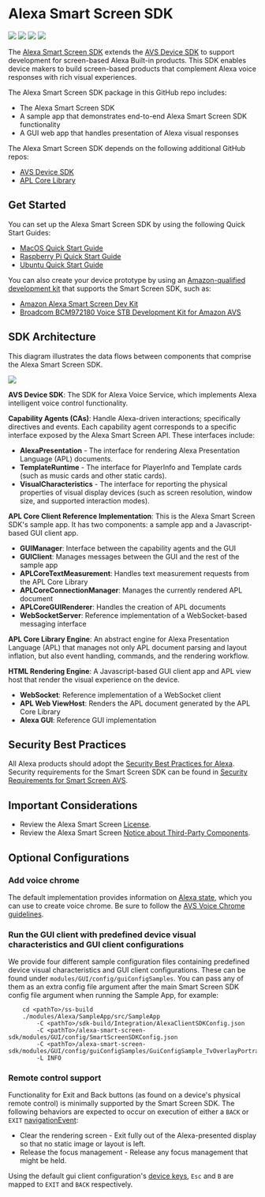 # Alexa Smart Screen SDK

<p>
    <a href="https://github.com/alexa/alexa-smart-screen-sdk/tree/v2.5.0" alt="version">
        <img src="https://img.shields.io/badge/stable%20version-2.5.0-brightgreen" /></a>
    <a href="https://github.com/alexa/avs-device-sdk/tree/v1.22.0" alt="DeviceSDK">
        <img src="https://img.shields.io/badge/avs%20device%20sdk-1.22.0-blueviolet" /></a>
    <a href="https://github.com/alexa/apl-core-library/tree/v1.5.1" alt="APLCore">
        <img src="https://img.shields.io/badge/apl%20core%20library-1.5.1-navy" /></a>
    <a href="https://github.com/alexa/alexa-smart-screen-sdk/issues" alt="issues">
        <img src="https://img.shields.io/github/issues/alexa/alexa-smart-screen-sdk" /></a>
</p>

The [Alexa Smart Screen SDK](https://developer.amazon.com/alexa-voice-service/alexa-smart-screen-sdk) extends the [AVS Device SDK](https://developer.amazon.com/alexa-voice-service/sdk) to support development for screen-based Alexa Built-in products. This SDK enables device makers to build screen-based products that complement Alexa voice responses with rich visual experiences. 

The Alexa Smart Screen SDK package in this GitHub repo includes:
* The Alexa Smart Screen SDK
* A sample app that demonstrates end-to-end Alexa Smart Screen SDK functionality
* A GUI web app that handles presentation of Alexa visual responses

The Alexa Smart Screen SDK depends on the following additional GitHub repos:
* [AVS Device SDK](https://github.com/alexa/avs-device-sdk/wiki)
* [APL Core Library](https://github.com/alexa/apl-core-library)

## Get Started

You can set up the Alexa Smart Screen SDK by using the following Quick Start Guides:
* [MacOS Quick Start Guide](https://developer.amazon.com/en-US/docs/alexa/alexa-smart-screen-sdk/mac-os.html)
* [Raspberry Pi Quick Start Guide](https://developer.amazon.com/en-US/docs/alexa/alexa-smart-screen-sdk/raspberry-pi.html)
* [Ubuntu Quick Start Guide](https://developer.amazon.com/en-US/docs/alexa/alexa-smart-screen-sdk/ubuntu.html)

You can also create your device prototype by using an [Amazon-qualified development kit](https://developer.amazon.com/en-US/alexa/alexa-voice-service/dev-kits) that supports the Smart Screen SDK, such as:
* [Amazon Alexa Smart Screen Dev Kit](https://developer.amazon.com/alexa/alexa-voice-service/dev-kits/amazon-smart-screen)
* [Broadcom BCM972180 Voice STB Development Kit for Amazon AVS](https://www.broadcom.com/products/broadband/cable/reference-design/bcm972180_voice)

## SDK Architecture

This diagram illustrates the data flows between components that comprise the Alexa Smart Screen SDK.

 ![](https://m.media-amazon.com/images/G/01/mobile-apps/dex/sssdk/Alexa-smart-screen-sdk-detailed-component._TTH_.png)
 
**AVS Device SDK**: The SDK for Alexa Voice Service, which implements Alexa intelligent voice control functionality.

**Capability Agents (CAs)**: Handle Alexa-driven interactions; specifically directives and events. Each capability agent corresponds to a specific interface exposed by the Alexa Smart Screen API. These interfaces include:

* **AlexaPresentation** - The interface for rendering Alexa Presentation Language (APL) documents.
* **TemplateRuntime** - The interface for PlayerInfo and Template cards (such as music cards and other static cards).
* **VisualCharacteristics** - The interface for reporting the physical properties of visual display devices (such as screen resolution, window size, and supported interaction modes).

**APL Core Client Reference Implementation**: This is the Alexa Smart Screen SDK's sample app. It has two components: a sample app and a Javascript-based GUI client app.

* **GUIManager**: Interface between the capability agents and the GUI
* **GUIClient**: Manages messages between the GUI and the rest of the sample app
* **APLCoreTextMeasurement**: Handles text measurement requests from the APL Core Library
* **APLCoreConnectionManager**: Manages the currently rendered APL document
* **APLCoreGUIRenderer**: Handles the creation of APL documents
* **WebSocketServer**: Reference implementation of a WebSocket-based messaging interface

**APL Core Library Engine**: An abstract engine for Alexa Presentation Language (APL) that manages not only APL document parsing and layout inflation, but also event handling, commands, and the rendering workflow.

**HTML Rendering Engine**: A Javascript-based GUI client app and APL view host that render the visual experience on the device.

* **WebSocket**: Reference implementation of a WebSocket client
* **APL Web ViewHost**: Renders the APL document generated by the APL Core Library
* **Alexa GUI**: Reference GUI implementation 

## Security Best Practices

All Alexa products should adopt the [Security Best Practices for Alexa](https://developer.amazon.com/docs/alexa-voice-service/security-best-practices.html). Security requirements for the Smart Screen SDK can be found in [Security Requirements for Smart Screen AVS](https://github.com/alexa/alexa-smart-screen-sdk/wiki/Security-Requirements-for-Smart-Screen-AVS).

## Important Considerations

* Review the Alexa Smart Screen [License](https://github.com/alexa/alexa-smart-screen-sdk/blob/master/LICENSE.TXT).
* Review the Alexa Smart Screen [Notice about Third-Party Components](https://github.com/alexa/alexa-smart-screen-sdk/blob/master/NOTICE.txt).

## Optional Configurations

### Add voice chrome

The default implementation provides information on [Alexa state](https://github.com/alexa/alexa-smart-screen-sdk/blob/master/modules/GUI/SDK-GUI-API.md#alexastatechanged), which you can use to create voice chrome. Be sure to follow the [AVS Voice Chrome guidelines](https://developer.amazon.com/docs/alexa-voice-service/ux-design-attention.html#chrome).

### Run the GUI client with predefined device visual characteristics and GUI client configurations

We provide four different sample configuration files containing predefined device visual characteristics and GUI client configurations. These can be found under `modules/GUI/config/guiConfigSamples`.
You can pass any of them as an extra config file argument after the main Smart Screen SDK config file argument when running the Sample App, for example:
```
    cd <pathTo>/ss-build
    ./modules/Alexa/SampleApp/src/SampleApp
        -C <pathTo>/sdk-build/Integration/AlexaClientSDKConfig.json
        -C <pathTo>/alexa-smart-screen-sdk/modules/GUI/config/SmartScreenSDKConfig.json
        -C <pathTo>/alexa-smart-screen-sdk/modules/GUI/config/guiConfigSamples/GuiConfigSample_TvOverlayPortrait.json 
        -L INFO
```

### Remote control support

Functionality for Exit and Back buttons (as found on a device's physical remote control) is minimally supported by the Smart Screen SDK. The following behaviors are expected to occur on execution of either a `BACK` or `EXIT` [navigationEvent](./modules/GUI/SDK-GUI-API#navigationevent):

* Clear the rendering screen - Exit fully out of the Alexa-presented display so that no static image or layout is left.
* Release the focus management - Release any focus management that might be held.

Using the default gui client configuration's [device keys](./modules/GUI/config/SmartScreenSDKConfig#device-keys-parameters), `Esc` and `B` are mapped to `EXIT` and `BACK` respectively.
